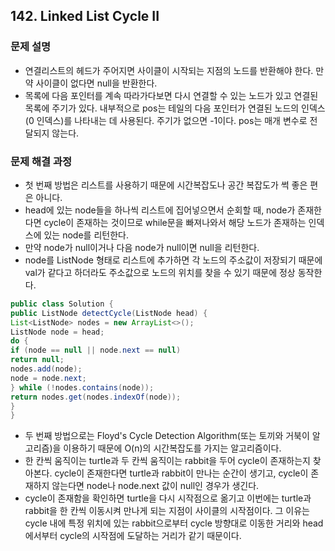 ## 142. Linked List Cycle II
### 문제 설명
- 연결리스트의 헤드가 주어지면 사이클이 시작되는 지점의 노드를 반환해야 한다. 만약 사이클이 없다면 null을 반환한다.
- 목록에 다음 포인터를 계속 따라가다보면 다시 연결할 수 있는 노드가 있고 연결된 목록에 주기가 있다. 내부적으로 pos는 테일의 다음 포인터가 연결된 노드의 인덱스(0 인덱스)를 나타내는 데 사용된다. 주기가 없으면 -1이다. pos는 매개 변수로 전달되지 않는다.
### 문제 해결 과정
- 첫 번째 방법은 리스트를 사용하기 때문에 시간복잡도나 공간 복잡도가 썩 좋은 편은 아니다.
- head에 있는 node들을 하나씩 리스트에 집어넣으면서 순회할 때, node가 존재한다면 cycle이 존재하는 것이므로 while문을 빠져나와서 해당 노드가 존재하는 인덱스에 있는 node를 리턴한다.
- 만약 node가 null이거나 다음 node가 null이면 null을 리턴한다.
- node를 ListNode 형태로 리스트에 추가하면 각 노드의 주소값이 저장되기 때문에 val가 같다고 하더라도 주소값으로 노드의 위치를 찾을 수 있기 때문에 정상 동작한다.
```java
public class Solution {
public ListNode detectCycle(ListNode head) {
List<ListNode> nodes = new ArrayList<>();
ListNode node = head;
do {
if (node == null || node.next == null)
return null;
nodes.add(node);
node = node.next;
} while (!nodes.contains(node));
return nodes.get(nodes.indexOf(node));
}
}
```
- 두 번째 방법으로는 Floyd's Cycle Detection Algorithm(또는 토끼와 거북이 알고리즘)을 이용하기 때문에 O(n)의 시간복잡도를 가지는 알고리즘이다.
- 한 칸씩 움직이는 turtle과 두 칸씩 움직이는 rabbit을 두어 cycle이 존재하는지 찾아본다. cycle이 존재한다면 turtle과 rabbit이 만나는 순간이 생기고, cycle이 존재하지 않는다면 node나 node.next 값이 null인 경우가 생긴다.
- cycle이 존재함을 확인하면 turtle을 다시 시작점으로 옮기고 이번에는 turtle과 rabbit을 한 칸씩 이동시켜 만나게 되는 지점이 사이클의 시작점이다. 그 이유는 cycle 내에 특정 위치에 있는 rabbit으로부터 cycle 방향대로 이동한 거리와 head에서부터 cycle의 시작점에 도달하는 거리가 같기 때문이다.
